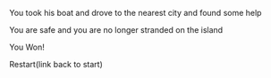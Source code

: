 You took his boat and drove to the nearest city and found some help

You are safe and you are no longer stranded on the island

You Won!

Restart(link back to start)